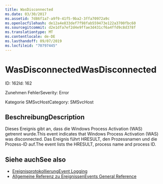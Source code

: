 ```yaml
---
title: WasDisconnected
ms.date: 03/30/2017
ms.assetid: 7d86f1a7-a9f9-41f5-9ba2-3ffa70972a9c
ms.openlocfilehash: de12a4e833def7f98fab559473e122a3700fbc60
ms.sourcegitcommit: d2e1dfa7ef2d4e9ffae3d431cf6a4ffd9c8d378f
ms.translationtype: MT
ms.contentlocale: de-DE
ms.lasthandoff: 09/07/2019
ms.locfileid: "70797445"
---
```

# <a name="wasdisconnected"></a><span data-ttu-id="333eb-102">WasDisconnected</span><span class="sxs-lookup"><span data-stu-id="333eb-102">WasDisconnected</span></span>
<span data-ttu-id="333eb-103">ID: 162</span><span class="sxs-lookup"><span data-stu-id="333eb-103">Id: 162</span></span>  
  
 <span data-ttu-id="333eb-104">Zunehmen Fehler</span><span class="sxs-lookup"><span data-stu-id="333eb-104">Severity: Error</span></span>  
  
 <span data-ttu-id="333eb-105">Kategorie SMSvcHost</span><span class="sxs-lookup"><span data-stu-id="333eb-105">Category: SMSvcHost</span></span>  
  
## <a name="description"></a><span data-ttu-id="333eb-106">Beschreibung</span><span class="sxs-lookup"><span data-stu-id="333eb-106">Description</span></span>  
 <span data-ttu-id="333eb-107">Dieses Ereignis gibt an, dass die Windows Process Activation (WAS) getrennt wurde.</span><span class="sxs-lookup"><span data-stu-id="333eb-107">This event indicates that Windows Process Activation (WAS) was disconnected.</span></span> <span data-ttu-id="333eb-108">Das Ereignis führt HRESULT, den Prozessnamen und die Prozess-ID auf.</span><span class="sxs-lookup"><span data-stu-id="333eb-108">The event lists the HRESULT, process name and process ID.</span></span>  
  
## <a name="see-also"></a><span data-ttu-id="333eb-109">Siehe auch</span><span class="sxs-lookup"><span data-stu-id="333eb-109">See also</span></span>

- [<span data-ttu-id="333eb-110">Ereignisprotokollierung</span><span class="sxs-lookup"><span data-stu-id="333eb-110">Event Logging</span></span>](index.md)
- [<span data-ttu-id="333eb-111">Allgemeine Referenz zu Ereignissen</span><span class="sxs-lookup"><span data-stu-id="333eb-111">Events General Reference</span></span>](events-general-reference.md)
